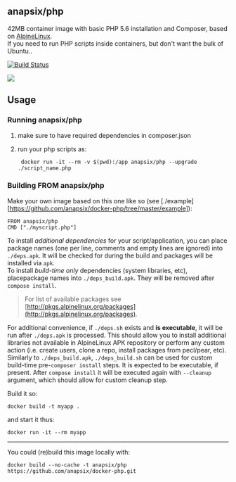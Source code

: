 ## anapsix/php

42MB container image with basic PHP 5.6 installation and Composer,
based on [AlpineLinux](http://alpinelinux.org).  
If you need to run PHP scripts inside containers,
but don't want the bulk of Ubuntu..

[![Build Status](https://travis-ci.org/anapsix/docker-php.svg?branch=master)](https://travis-ci.org/anapsix/docker-php)

[![](https://badge.imagelayers.io/anapsix/php:latest.svg)](https://imagelayers.io/?images=anapsix/php:latest)

## Usage

### Running anapsix/php
1. make sure to have required dependencies in composer.json
2. run your php scripts as:

        docker run -it --rm -v $(pwd):/app anapsix/php --upgrade ./script_name.php


### Building FROM anapsix/php
Make your own image based on this one like so
(see [./example][https://github.com/anapsix/docker-php/tree/master/example]):

    FROM anapsix/php
    CMD ["./myscript.php"]

To install _additional dependencies_ for your script/application, you can
place package names (one per line, comments and empty lines are ignored) into
`./deps.apk`. It will be checked for during the build and packages will be
installed via `apk`.  
To install _build-time only_ dependencies (system libraries, etc),
placepackage names into `./deps_build.apk`. They will be removed after
`compose install`.


> For list of available packages see [http://pkgs.alpinelinux.org/packages](http://pkgs.alpinelinux.org/packages).

For additional convenience, if `./deps.sh` exists and __is executable__, it
will be run after `./deps.apk` is processed. This should allow you to install
additional libraries not available in AlpineLinux APK repository or perform
any custom action (i.e. create users, clone a repo, install packages from
pecl/pear, etc).  
Similarly to `./deps_build.apk`, `./deps_build.sh` can be used for custom
build-time pre-`composer install` steps. It is expected to be executable,
if present. After `compose install` it will be executed again with `--cleanup`
argument, which should allow for custom cleanup step.


Build it so:

    docker build -t myapp .

and start it thus:

    docker run -it --rm myapp


------------------------------------
You could (re)build this image locally with:

    docker build --no-cache -t anapsix/php https://github.com/anapsix/docker-php.git


